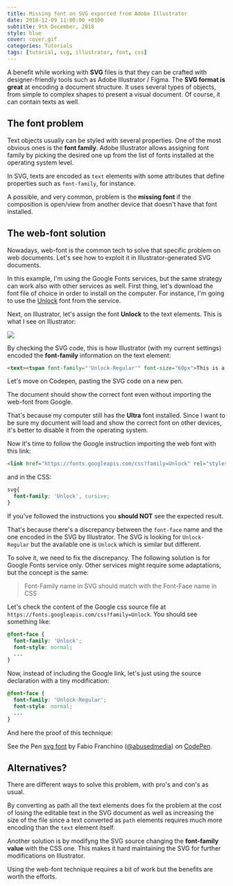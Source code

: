 ```yaml
---
title: Missing font on SVG exported from Adobe Illustrator
date: 2018-12-09 11:00:00 +0100
subtitle: 9th December, 2018
style: blue
cover: cover.gif
categories: Tutorials
tags: [tutorial, svg, illustrator, font, css]
---
```


A benefit while working with **SVG** files is that they can be crafted with designer-friendly tools such as Adobe Illustrator / Figma.
The **SVG format is great** at encoding a document structure. It uses several types of objects, from simple to complex shapes to present a visual document. Of course, it can contain texts as well.

## The font problem
Text objects usually can be styled with several properties. One of the most obvious ones is the **font family**.
Adobe Illustrator allows assigning font family by picking the desired one up from the list of fonts installed at the operating system level. 

In SVG, texts are encoded as `text` elements with some attributes that define properties such as `font-family`, for instance.

A possible, and very common, problem is the **missing font** if the composition is open/view from another device that doesn't have that font installed.

## The web-font solution
Nowadays, web-font is the common tech to solve that specific problem on web documents. Let's see how to exploit it in Illustrator-generated SVG documents.

In this example, I'm using the Google Fonts services, but the same strategy can work also with other services as well.
First thing, let's download the font file of choice in order to install on the computer. For instance, I'm going to use the [Unlock](https://fonts.google.com/?selection.family=Unlock) font from the service.

Next, on Illustrator, let's assign the font **Unlock** to the text elements. This is what I see on Illustrator:

![](../assets/posts/missing-font-on-svg-exported-from-illustrator/cover.png)

By checking the SVG code, this is how Illustrator (with my current settings) encoded the **font-family** information on the text element:

```html
<text><tspan font-family="'Unlock-Regular'" font-size="60px">This is a Proof-of-Concept</tspan></text>
```

Let's move on Codepen, pasting the SVG code on a new pen. 

The document should show the correct font even without importing the web-font from Google.

That's because my computer still has the **Ultra** font installed. Since I want to be sure my document will load and show the correct font on other devices, it's better to disable it from the operating system.

Now it's time to follow the Google instruction importing the web font with this link:

```html
<link href="https://fonts.googleapis.com/css?family=Unlock" rel="stylesheet">
```

and in the CSS:

```css
svg{
  font-family: 'Unlock', cursive;
}
```

If you've followed the instructions you **should NOT** see the expected result.

That's because there's a discrepancy between the `font-face` name and the one encoded in the SVG by Illustrator. The SVG is looking for `Unlock-Regular` but the available one is `Unlock` which is similar but different.

To solve it, we need to fix the discrepancy. The following solution is for Google Fonts service only. Other services might require some adaptations, but the concept is the same:

> Font-Family name in SVG should match with the Font-Face name in CSS

Let's check the content of the Google css source file at `https://fonts.googleapis.com/css?family=Unlock`. You should see something like:

```css
@font-face {
  font-family: 'Unlock';
  font-style: normal;
  ...
}
```

Now, instead of including the Google link, let's just using the source declaration with a tiny modification:

```css
@font-face {
  font-family: 'Unlock-Regular';
  font-style: normal;
  ...
}
```

And here the proof of this technique:

<p data-height="365" data-theme-id="0" data-slug-hash="XorLmr" data-default-tab="result" data-user="abusedmedia" data-pen-title="svg font" class="codepen">See the Pen <a href="https://codepen.io/abusedmedia/pen/XorLmr/">svg font</a> by Fabio Franchino (<a href="https://codepen.io/abusedmedia">@abusedmedia</a>) on <a href="https://codepen.io">CodePen</a>.</p>

## Alternatives?

There are different ways to solve this problem, with pro's and con's as usual.

By converting as path all the text elements does fix the problem at the cost of losing the editable text in the SVG document as well as increasing the size of the file since a text converted as `path` elements requires much more encoding than the `text` element itself.

Another solution is by modifyng the SVG source changing the **font-family value** with the CSS one. This makes it hard maintaining the SVG for further modifications on Illustrator.

Using the web-font technique requires a bit of work but the benefits are worth the efforts.

